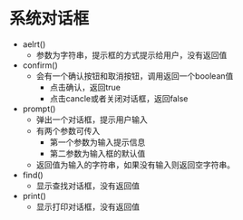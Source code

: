 # 系统对话框

* aelrt\(\)
  * 参数为字符串，提示框的方式提示给用户，没有返回值
* confirm\(\)
  * 会有一个确认按钮和取消按钮，调用返回一个boolean值
    * 点击确认，返回true
    * 点击cancle或者关闭对话框，返回false
* prompt\(\)
  * 弹出一个对话框，提示用户输入
  * 有两个参数可传入
    * 第一个参数为输入提示信息
    * 第二参数为输入框的默认值
  * 返回值为输入的字符串，如果没有输入则返回空字符串。
* find\(\)
  * 显示查找对话框，没有返回值
* print\(\)
  * 显示打印对话框，没有返回值

 

